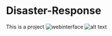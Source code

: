 # Disaster-Response
This is a project
![webinterface](https://user-images.githubusercontent.com/60517854/146954163-59f05216-608a-41ea-999c-c9b00dc56d25.png)
![alt text](ttps://user-images.githubusercontent.com/60517854/146954163-59f05216-608a-41ea-999c-c9b00dc56d25.png)
